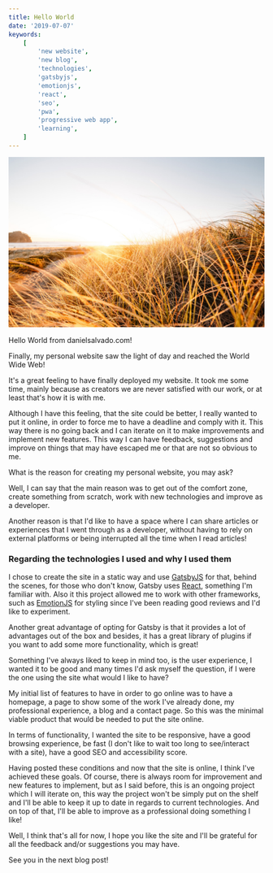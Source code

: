 ```yaml
---
title: Hello World
date: '2019-07-07'
keywords:
    [
        'new website',
        'new blog',
        'technologies',
        'gatsbyjs',
        'emotionjs',
        'react',
        'seo',
        'pwa',
        'progressive web app',
        'learning',
    ]
---
```


![photo-by-deanna-alys-on-unsplash](./photo-by-deanna-alys-unsplash.jpeg)

Hello World from danielsalvado.com!

Finally, my personal website saw the light of day and reached the World Wide Web!

It's a great feeling to have finally deployed my website. It took me some time, mainly because as creators we are never satisfied with our work, or at least that's how it is with me.

Although I have this feeling, that the site could be better, I really wanted to put it online, in order to force me to have a deadline and comply with it. This way there is no going back and I can iterate on it to make improvements and implement new features. This way I can have feedback, suggestions and improve on things that may have escaped me or that are not so obvious to me.

What is the reason for creating my personal website, you may ask?

Well, I can say that the main reason was to get out of the comfort zone, create something from scratch, work with new technologies and improve as a developer.

Another reason is that I'd like to have a space where I can share articles or experiences that I went through as a developer, without having to rely on external platforms or being interrupted all the time when I read articles!

### Regarding the technologies I used and why I used them

I chose to create the site in a static way and use [GatsbyJS](https://www.gatsbyjs.org/) for that, behind the scenes, for those who don't know, Gatsby uses [React](https://reactjs.org/), something I'm familiar with. Also it this project allowed me to work with other frameworks, such as [EmotionJS](https://emotion.sh/docs/introduction) for styling since I've been reading good reviews and I'd like to experiment.

Another great advantage of opting for Gatsby is that it provides a lot of advantages out of the box and besides, it has a great library of plugins if you want to add some more functionality, which is great!

Something I've always liked to keep in mind too, is the user experience, I wanted it to be good and many times I'd ask myself the question, if I were the one using the site what would I like to have?

My initial list of features to have in order to go online was to have a homepage, a page to show some of the work I've already done, my professional experience, a blog and a contact page. So this was the minimal viable product that would be needed to put the site online.

In terms of functionality, I wanted the site to be responsive, have a good browsing experience, be fast (I don't like to wait too long to see/interact with a site), have a good SEO and accessibility score.

Having posted these conditions and now that the site is online, I think I've achieved these goals. Of course, there is always room for improvement and new features to implement, but as I said before, this is an ongoing project which I will iterate on, this way the project won't be simply put on the shelf and I'll be able to keep it up to date in regards to current technologies. And on top of that, I'll be able to improve as a professional doing something I like!

Well, I think that's all for now, I hope you like the site and I'll be grateful for all the feedback and/or suggestions you may have.

See you in the next blog post!
